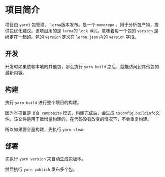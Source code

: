 # 项目简介

项目由 `yarn3` 包管理、 `lerna`版本发布。是一个 `monorepo` 。用于分析包产物，提供包优化建议。该项目用的是 `lerna`的 `lock 模式`。意味着每一个包的 `version` 是绑定在一起的。包的 `version` 定义在 `lerna.json` 内的 `version` 字段。

## 开发

开发时如果依赖本地的其他包，那么执行 `yarn build` 之后，就能访问到其他包的最新内容。

## 构建

执行 `yarn build` 进行整个项目的构建。

因为本项目是 `复合 composite` 模式，构建完成后，会生成 `tsconfig.buildinfo`文件。该文件是用于做增量构建的。在代码没有改变的情况下，不会重复构建。

所以如果要全量构建，先执行 `yarn clean`

## 部署

先执行 `yarn version` 来自动生成包版本。

然后执行 `yarn publish` 发布多个包。
